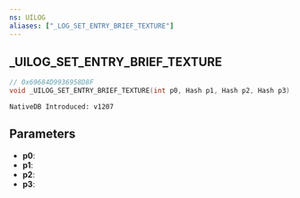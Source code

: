 ```yaml
---
ns: UILOG
aliases: ["_LOG_SET_ENTRY_BRIEF_TEXTURE"]
---
```

## _UILOG_SET_ENTRY_BRIEF_TEXTURE

```c
// 0x69684D9936958D8F
void _UILOG_SET_ENTRY_BRIEF_TEXTURE(int p0, Hash p1, Hash p2, Hash p3);
```

```
NativeDB Introduced: v1207
```

## Parameters
* **p0**:
* **p1**:
* **p2**:
* **p3**:
